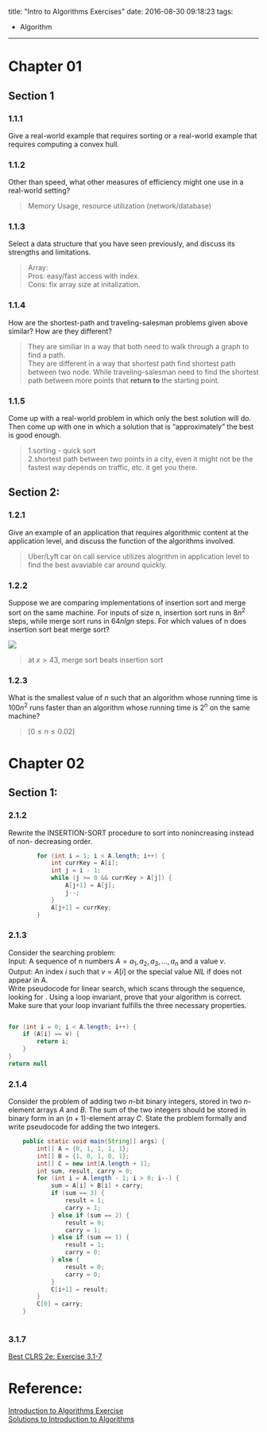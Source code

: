title: "Intro to Algorithms Exercises"
date: 2016-08-30 09:18:23
tags:
- Algorithm
---


# Chapter 01

## Section 1

### 1.1.1
Give a real-world example that requires sorting or a real-world example that requires computing a convex hull.

### 1.1.2
Other than speed, what other measures of efficiency might one use in a real-world setting?

> Memory Usage, resource utilization (network/database) 

### 1.1.3
Select a data structure that you have seen previously, and discuss its strengths and limitations.> Array:  
> Pros: easy/fast access with index.  
> Cons: fix array size at initalization.  

### 1.1.4
How are the shortest-path and traveling-salesman problems given above similar? How are they different?> They are similiar in a way that both need to walk through a graph to find a path.   
> They are different in a way that shortest path find shortest path between two node. While traveling-salesman need to find the shortest path between more points that **return to** the starting point.  

### 1.1.5
Come up with a real-world problem in which only the best solution will do. Then come up with one in which a solution that is “approximately” the best is good enough.

> 1.sorting - quick sort  
> 2.shortest path between two points in a city, even it might not be the fastest way depends on traffic, etc. it get you there.


## Section 2: 

### 1.2.1
Give an example of an application that requires algorithmic content at the application level, and discuss the function of the algorithms involved.

> Uber/Lyft car on call service utilizes alogrithm in application level to find the best avaviable car around quickly.  

### 1.2.2
Suppose we are comparing implementations of insertion sort and merge sort on the same machine. For inputs of size n, insertion sort runs in $8n^2$ steps, while merge sort runs in $64n lg n$ steps. For which values of n does insertion sort beat merge sort?

![](graph.png)
> at $x>43$, merge sort beats insertion sort

### 1.2.3What is the smallest value of $n$ such that an algorithm whose running time is $100n^2$ runs faster than an algorithm whose running time is $2^n$ on the same machine?

> $[ 0 \leq n \leq 0.02]$

# Chapter 02
## Section 1:


### 2.1.2Rewrite the INSERTION-SORT procedure to sort into nonincreasing instead of non- decreasing order.

```java
		for (int i = 1; i < A.length; i++) {
			int currKey = A[i];
			int j = i - 1;
			while (j >= 0 && currKey > A[j]) {
				A[j+1] = A[j];
				j--;
			}
			A[j+1] = currKey;
		}	

```

### 2.1.3
Consider the searching problem:  Input: A sequence of n numbers $A = {a_1, a_2, a_3, \dots, a_n}$ and a value  $v$.  Output: An index $i$ such that $v = A[i]$ or the special value $NIL$ if does not appear in A.  Write pseudocode for linear search, which scans through the sequence, looking for  . Using a loop invariant, prove that your algorithm is correct. Make sure that your loop invariant fulfills the three necessary properties.

```java

for (int i = 0; i < A.length; i++) {
	if (A[i] == v) {
		return i;
	}
}
return null

```

### 2.1.4Consider the problem of adding two $n$-bit binary integers, stored in two $n$-element arrays $A$ and $B$. The sum of the two integers should be stored in binary form in an $(n+1)$-element array $C$. State the problem formally and write pseudocode for adding the two integers.

```java
	public static void main(String[] args) {
		int[] A = {0, 1, 1, 1, 1};
		int[] B = {1, 0, 1, 0, 1};
		int[] C = new int[A.length + 1];
		int sum, result, carry = 0;
		for (int i = A.length - 1; i > 0; i--) {
			sum = A[i] + B[i] + carry;
			if (sum == 3) {
				result = 1;
				carry = 1;
			} else if (sum == 2) {
				result = 0;
				carry = 1;
			} else if (sum == 1) {
				result = 1;
				carry = 0;
			} else {
				result = 0;
				carry = 0;
			}
			C[i+1] = result;
		}
		C[0] = carry;
	}
	
```

### 3.1.7

[Best CLRS 2e: Exercise 3.1-7](http://answers-by-me.blogspot.com/2010/07/clrs-2e-exercise-31-7.html)  


# Reference: 

[Introduction to Algorithms Exercise](http://clrs.skanev.com/index.html)  
[Solutions to Introduction to Algorithms](https://github.com/gzc/CLRS)